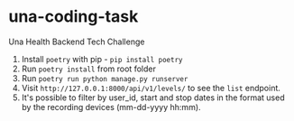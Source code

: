 # una-coding-task
Una Health Backend Tech Challenge

1. Install `poetry` with pip - `pip install poetry`
2. Run `poetry install` from root folder
3. Run `poetry run python manage.py runserver`
4. Visit `http://127.0.0.1:8000/api/v1/levels/` to see the `list` endpoint.
5. It's possible to filter by user_id, start and stop dates in the format used by the recording devices (mm-dd-yyyy hh:mm).